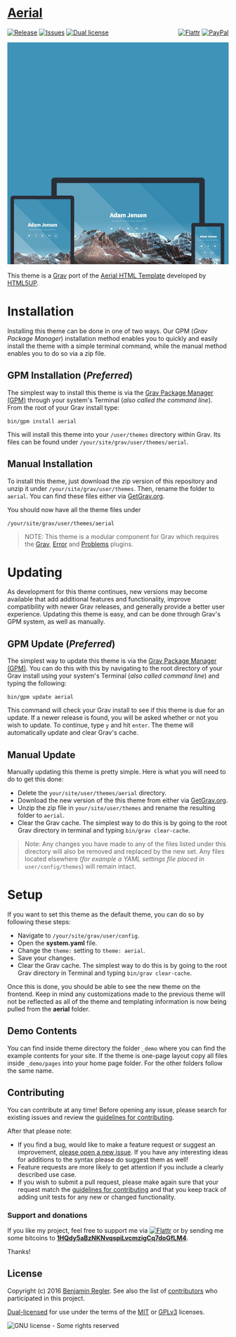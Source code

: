 # [Aerial][project]

[![Release](https://img.shields.io/github/release/sommerregen/grav-theme-aerial.svg)][project] [![Issues](https://img.shields.io/github/issues/sommerregen/grav-theme-aerial.svg)][issues] [![Dual license](https://img.shields.io/badge/dual%20license-MIT%2FGPL-blue.svg)](LICENSE "License") <span style="float:right;">[![Flattr](https://api.flattr.com/button/flattr-badge-large.png)][flattr] [![PayPal](https://www.paypal.com/en_US/i/btn/btn_donate_SM.gif)][paypal]</span>

![Screenshot](README.jpg)

This theme is a [Grav](http://getgrav.org) port of the [Aerial HTML Template](http://html5up.net/aerial) developed by [HTML5UP](http://html5up.net/).

# Installation

Installing this theme can be done in one of two ways. Our GPM (_Grav Package Manager_) installation method enables you to quickly and easily install the theme with a simple terminal command, while the manual method enables you to do so via a zip file.

## GPM Installation (_Preferred_)

The simplest way to install this theme is via the [Grav Package Manager (GPM)](http://learn.getgrav.org/advanced/grav-gpm) through your system's Terminal (_also called the command line_).  From the root of your Grav install type:

    bin/gpm install aerial

This will install this theme into your `/user/themes` directory within Grav. Its files can be found under `/your/site/grav/user/themes/aerial`.

## Manual Installation

To install this theme, just download the zip version of this repository and unzip it under `/your/site/grav/user/themes`. Then, rename the folder to `aerial`. You can find these files either via [GetGrav.org](http://getgrav.org/downloads/themes).

You should now have all the theme files under

    /your/site/grav/user/themes/aerial

> NOTE: This theme is a modular component for Grav which requires the [Grav](http://github.com/getgrav/grav), [Error](https://github.com/getgrav/grav-theme-error) and [Problems](https://github.com/getgrav/grav-plugin-problems) plugins.

# Updating

As development for this theme continues, new versions may become available that add additional features and functionality, improve compatibility with newer Grav releases, and generally provide a better user experience. Updating this theme is easy, and can be done through Grav's GPM system, as well as manually.

## GPM Update (_Preferred_)

The simplest way to update this theme is via the [Grav Package Manager (GPM)](http://learn.getgrav.org/advanced/grav-gpm). You can do this with this by navigating to the root directory of your Grav install using your system's Terminal (_also called command line_) and typing the following:

    bin/gpm update aerial

This command will check your Grav install to see if this theme is due for an update. If a newer release is found, you will be asked whether or not you wish to update. To continue, type `y` and hit `enter`. The theme will automatically update and clear Grav's cache.

## Manual Update

Manually updating this theme is pretty simple. Here is what you will need to do to get this done:

* Delete the `your/site/user/themes/aerial` directory.
* Download the new version of the this theme from either via [GetGrav.org](http://getgrav.org/downloads/themes).
* Unzip the zip file in `your/site/user/themes` and rename the resulting folder to `aerial`.
* Clear the Grav cache. The simplest way to do this is by going to the root Grav directory in terminal and typing `bin/grav clear-cache`.

> Note: Any changes you have made to any of the files listed under this directory will also be removed and replaced by the new set. Any files located elsewhere (_for example a YAML settings file placed in_ `user/config/themes`) will remain intact.

# Setup

If you want to set this theme as the default theme, you can do so by following these steps:

* Navigate to `/your/site/grav/user/config`.
* Open the **system.yaml** file.
* Change the `theme:` setting to `theme: aerial`.
* Save your changes.
* Clear the Grav cache. The simplest way to do this is by going to the root Grav directory in Terminal and typing `bin/grav clear-cache`.

Once this is done, you should be able to see the new theme on the frontend. Keep in mind any customizations made to the previous theme will not be reflected as all of the theme and templating information is now being pulled from the **aerial** folder.

## Demo Contents

You can find inside theme directory the folder `_demo` where you can find the example contents for your site. If the theme is one-page layout copy all files inside `_demo/pages` into your home page folder. For the other folders follow the same name.

## Contributing

You can contribute at any time! Before opening any issue, please search for existing issues and review the [guidelines for contributing](docs/CONTRIBUTING.md).

After that please note:

* If you find a bug, would like to make a feature request or suggest an improvement, [please open a new issue][issues]. If you have any interesting ideas for additions to the syntax please do suggest them as well!
* Feature requests are more likely to get attention if you include a clearly described use case.
* If you wish to submit a pull request, please make again sure that your request match the [guidelines for contributing](docs/CONTRIBUTING.md) and that you keep track of adding unit tests for any new or changed functionality.

### Support and donations

If you like my project, feel free to support me via [![Flattr](https://api.flattr.com/button/flattr-badge-large.png)][flattr] or by sending me some bitcoins to [**1HQdy5aBzNKNvqspiLvcmzigCq7doGfLM4**][bitcoin].

Thanks!

## License

Copyright (c) 2016 [Benjamin Regler][github]. See also the list of [contributors] who participated in this project.

[Dual-licensed](LICENSE) for use under the terms of the [MIT][mit-license] or [GPLv3][gpl-license] licenses.

![GNU license - Some rights reserved][gnu]

[github]: https://github.com/sommerregen/ "GitHub account from Benjamin Regler"
[gpl-license]: http://opensource.org/licenses/GPL-3.0 "GPLv3 license"
[mit-license]: http://www.opensource.org/licenses/mit-license.php "MIT license"

[flattr]: https://flattr.com/submit/auto?user_id=Sommerregen&url=https://github.com/sommerregen/grav-theme-aerial "Flatter my GitHub project"
[paypal]: https://www.paypal.com/cgi-bin/webscr?cmd=_s-xclick&hosted_button_id=SYFNP82USG3RN "Donate for my GitHub project using PayPal"
[bitcoin]: bitcoin:1HQdy5aBzNKNvqspiLvcmzigCq7doGfLM4?label=GitHub%20project "Donate for my GitHub project using BitCoin"
[gnu]: https://upload.wikimedia.org/wikipedia/commons/thumb/3/33/License_icon-gpl-88x31.svg/88px-License_icon-gpl-88x31.svg.png "GNU license - Some rights reserved"

[project]: https://github.com/sommerregen/grav-theme-aerial
[issues]: https://github.com/sommerregen/grav-theme-aerial/issues "GitHub Issues for Grav Aerial Theme"
[contributors]: https://github.com/sommerregen/grav-theme-aerial/graphs/contributors "List of contributors of the project"
